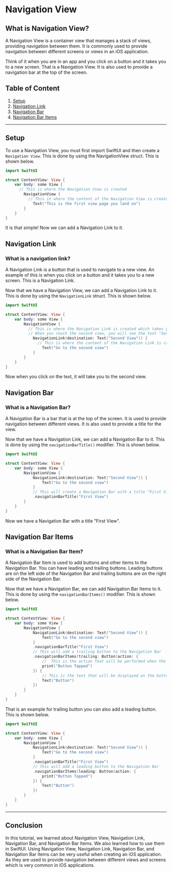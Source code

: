 # Navigation View
  
  ## What is Navigation View?
A Navigation View is a container view that manages a stack of views, providing navigation between them. It is commonly used to provide navigation between different screens or views in an iOS application. 


Think of it when you are in an app and you click on a button and it takes you to a new screen. That is a Navigation View. It is also used to provide a navigation bar at the top of the screen. 

## Table of Content

1. [Setup](https://github.com/Markay12/SwiftProgramming-Introduction/blob/nagivationBar/docs/Swift_NavigationView.md#setup)
2. [Navigation Link](https://github.com/Markay12/SwiftProgramming-Introduction/blob/nagivationBar/docs/Swift_NavigationView.md#navigation-link)
3. [Navigation Bar](https://github.com/Markay12/SwiftProgramming-Introduction/blob/nagivationBar/docs/Swift_NavigationView.md#navigation-bar)
4. [Navigation Bar Items](https://github.com/Markay12/SwiftProgramming-Introduction/blob/nagivationBar/docs/Swift_NavigationView.md#navigation-bar)


---

## Setup

To use a Navigation View, you must first import SwiftUI and then create a `Navigation View`. This is done by using the NavigationView struct. This is shown below.

```Swift
import SwiftUI

struct ContentView: View {
    var body: some View {
      // This is where the Navigation View is created
        NavigationView {
          // This is where the content of the Navigation View is created
            Text("This is the first view page you land on")
        }
    }
}
```
It is that simple! Now we can add a Navigation Link to it.
## Navigation Link
### What is a navigation link?

A Navigation Link is a button that is used to navigate to a new view. An example of this is when you click on a button and it takes you to a new screen. This is a Navigation Link.

Now that we have a Navigation View, we can add a Navigation Link to it. This is done by using the `NavigationLink` struct. This is shown below.

```Swift
import SwiftUI

struct ContentView: View {
    var body: some View {
        NavigationView {
          // This is where the Navigation Link is created which takes you to the second view
          // When you reach the second view, you will see the text "Second View"
            NavigationLink(destination: Text("Second View")) {
              // This is where the content of the Navigation Link is created    
                Text("Go to the second view")
            }
        }
    }
}
```
Now when you click on the text, it will take you to the second view. 
## Navigation Bar

### What is a Navigation Bar?

A Navigation Bar is a bar that is at the top of the screen. It is used to provide navigation between different views. It is also used to provide a title for the view.

Now that we have a Navigation Link, we can add a Navigation Bar to it. This is done by using the `navigationBarTitle()` modifier. This is shown below.

```Swift
import SwiftUI

struct ContentView: View {
    var body: some View {
        NavigationView {
            NavigationLink(destination: Text("Second View")) {
                Text("Go to the second view")
            }
            // This will create a Navigation Bar with a title "First View"
            .navigationBarTitle("First View")
        }
    }
}
```

Now we have a Navigation Bar with a title "First View".

## Navigation Bar Items

### What is a Navigation Bar Item?

A Navigation Bar Item is used to add buttons and other items to the Navigation Bar. You can have leading and trailing buttons. Leading buttons are on the left side of the Navigation Bar and trailing buttons are on the right side of the Navigation Bar.

Now that we have a Navigation Bar, we can add Navigation Bar Items to it. This is done by using the `navigationBarItems()` modifier. This is shown below.

```Swift
import SwiftUI

struct ContentView: View {
    var body: some View {
        NavigationView {
            NavigationLink(destination: Text("Second View")) {
                Text("Go to the second view")
            }
            .navigationBarTitle("First View")
            // This will add a trailing button to the Navigation Bar
            .navigationBarItems(trailing: Button(action: {
                //  This is the action that will be performed when the button is tapped
                print("Button Tapped")
            }) {
                // This is the text that will be displayed on the button
                Text("Button")
            })
        }
    }
}
```

That is an example for trailing button you can also add a leading button. This is shown below.

```Swift
import SwiftUI

struct ContentView: View {
    var body: some View {
        NavigationView {
            NavigationLink(destination: Text("Second View")) {
                Text("Go to the second view")
            }
            .navigationBarTitle("First View")
            // This will add a leading button to the Navigation Bar
            .navigationBarItems(leading: Button(action: {
                print("Button Tapped")
            }) {
                Text("Button")
            })
        }
    }
}
```

---

## Conclusion

In this tutorial, we learned about Navigation View, Navigation Link, Navigation Bar, and Navigation Bar Items. We also learned how to use them in SwiftUI. Using Navigation View, Navigation Link, Navigation Bar, and Navigation Bar Items can be very useful when creating an iOS application. As they are used to provide navigation between different views and screens which is very common in iOS applications.



